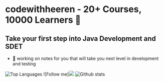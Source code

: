# codewithheeren - 20+ Courses, 10000 Learners 👋
## Take your first step into Java Development and SDET

<!--
**codewithheeren/codewithheeren** is a ✨ _special_ ✨ repository because its `README.md` (this file) appears on your GitHub profile.

Here are some ideas to get you started: -->

- 🔭 working on notes for you that will take you next level in development and testing
<!---
- 🌱 I’m currently learning ...
- 👯 I’m looking to collaborate on ...
- 🤔 I’m looking for help with ...
- 💬 Ask me about ...
- 📫 How to reach me: ...
- 😄 Pronouns: ...
- ⚡ Fun fact: ...
--->
![Top Languages](https://github-readme-stats.vercel.app/api/top-langs/?username=codewithheeren&show_icons=true&theme=radical)
![Follow me]<img src="https://img.shields.io/badge/-instagram-e34f26?logo=instagram&logoColor=fff" />
![Github stats](https://github-readme-stats.vercel.app/api?username=codewithheeren&count_private=true&show_icons=true&theme=radical)

